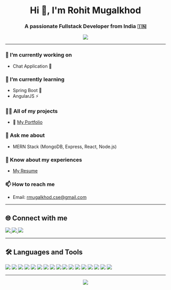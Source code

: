 <h1 align="center">Hi 👋, I'm Rohit Mugalkhod</h1>
<h3 align="center">A passionate Fullstack Developer from India 🇮🇳</h3>

<p align="center">
  <img src="https://readme-typing-svg.demolab.com?font=Fira+Code&weight=500&size=22&duration=3000&pause=1000&color=00AEEF&center=true&vCenter=true&width=435&lines=Welcome+to+my+GitHub+profile!;Fullstack+Developer;Always+learning+new+things!">
</p>

---

### 🔭 I’m currently working on
- Chat Application 💬

### 🌱 I’m currently learning
- Spring Boot 🌿
- AngularJS ⚡

### 👨‍💻 All of my projects
- 📌 [My Portfolio](https://rohit-m.netlify.app/)

### 💬 Ask me about
- MERN Stack (MongoDB, Express, React, Node.js)

### 📄 Know about my experiences
- [My Resume](https://drive.google.com/file/d/1AxOx2TMC2eVwX_UF7Ry2BEjNFM-5myrm/view?usp=sharing)

### 📫 How to reach me
- Email: rmugalkhod.cse@gmail.com

---

## 🌐 Connect with me
<p>
  <a href="https://linkedin.com/in/rohit-mugalkhod" target="_blank">
    <img src="https://img.shields.io/badge/LinkedIn-blue?logo=linkedin&style=for-the-badge" />
  </a>
  <a href="mailto:rmugalkhod.cse@gmail.com" target="_blank">
    <img src="https://img.shields.io/badge/Gmail-red?logo=gmail&style=for-the-badge" />
  </a>
  <a href="https://rohit-m.netlify.app/" target="_blank">
    <img src="https://img.shields.io/badge/Portfolio-00AEEF?logo=vercel&style=for-the-badge" />
  </a>
</p>

---

## 🛠️ Languages and Tools
<p align="left">
  <img src="https://img.shields.io/badge/Java-007396?style=for-the-badge&logo=java&logoColor=white"/>
  <img src="https://img.shields.io/badge/Spring Boot-6DB33F?style=for-the-badge&logo=spring&logoColor=white"/>
  <img src="https://img.shields.io/badge/Angular-DD0031?style=for-the-badge&logo=angular&logoColor=white"/>
  <img src="https://img.shields.io/badge/React-61DAFB?style=for-the-badge&logo=react&logoColor=black"/>
  <img src="https://img.shields.io/badge/Node.js-339933?style=for-the-badge&logo=nodedotjs&logoColor=white"/>
  <img src="https://img.shields.io/badge/Express.js-000000?style=for-the-badge&logo=express&logoColor=white"/>
  <img src="https://img.shields.io/badge/MongoDB-47A248?style=for-the-badge&logo=mongodb&logoColor=white"/>
  <img src="https://img.shields.io/badge/MySQL-005C84?style=for-the-badge&logo=mysql&logoColor=white"/>
  <img src="https://img.shields.io/badge/HTML5-E34F26?style=for-the-badge&logo=html5&logoColor=white"/>
  <img src="https://img.shields.io/badge/CSS3-1572B6?style=for-the-badge&logo=css3&logoColor=white"/>
  <img src="https://img.shields.io/badge/JavaScript-F7DF1E?style=for-the-badge&logo=javascript&logoColor=black"/>
  <img src="https://img.shields.io/badge/Python-3776AB?style=for-the-badge&logo=python&logoColor=white"/>
  <img src="https://img.shields.io/badge/Bootstrap-7952B3?style=for-the-badge&logo=bootstrap&logoColor=white"/>
  <img src="https://img.shields.io/badge/Tailwind CSS-38B2AC?style=for-the-badge&logo=tailwind-css&logoColor=white"/>
  <img src="https://img.shields.io/badge/Figma-F24E1E?style=for-the-badge&logo=figma&logoColor=white"/>
  <img src="https://img.shields.io/badge/Postman-FF6C37?style=for-the-badge&logo=postman&logoColor=white"/>
  <img src="https://img.shields.io/badge/Git-F05032?style=for-the-badge&logo=git&logoColor=white"/>
</p>

---

<p align="center">
  <img src="https://github-readme-stats.vercel.app/api?username=rohitm1518&show_icons=true&theme=radical" />
</p>
